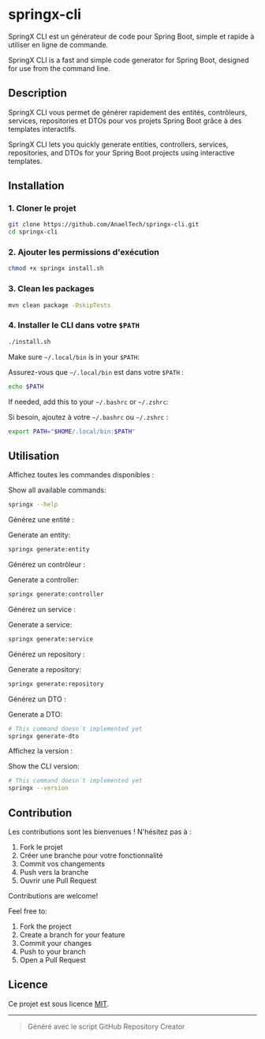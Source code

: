 # springx-cli

SpringX CLI est un générateur de code pour Spring Boot, simple et rapide à utiliser en ligne de commande.

SpringX CLI is a fast and simple code generator for Spring Boot, designed for use from the command line.

## Description

SpringX CLI vous permet de générer rapidement des entités, contrôleurs, services, repositories et DTOs pour vos projets Spring Boot grâce à des templates interactifs.

SpringX CLI lets you quickly generate entities, controllers, services, repositories, and DTOs for your Spring Boot projects using interactive templates.

## Installation

### 1. Cloner le projet

```bash
git clone https://github.com/AnaelTech/springx-cli.git
cd springx-cli
```

### 2. Ajouter les permissions d'exécution

```bash
chmod +x springx install.sh
```

### 3. Clean les packages

```bash
mvn clean package -DskipTests
```

### 4. Installer le CLI dans votre `$PATH`

```bash
./install.sh
```

Make sure `~/.local/bin` is in your `$PATH`:

Assurez-vous que `~/.local/bin` est dans votre `$PATH` :

```bash
echo $PATH
```

If needed, add this to your `~/.bashrc` or `~/.zshrc`:

Si besoin, ajoutez à votre `~/.bashrc` ou `~/.zshrc` :

```bash
export PATH="$HOME/.local/bin:$PATH"
```

## Utilisation

Affichez toutes les commandes disponibles :

Show all available commands:

```bash
springx --help
```

Générez une entité :

Generate an entity:

```bash
springx generate:entity
```

Générez un contrôleur :

Generate a controller:

```bash
springx generate:controller
```

Générez un service :

Generate a service:

```bash
springx generate:service
```

Générez un repository :

Generate a repository:

```bash
springx generate:repository
```

Générez un DTO :

Generate a DTO:

```bash
# This command doesn´t implemented yet
springx generate-dto
```

Affichez la version :

Show the CLI version:

```bash
# This command doesn´t implemented yet
springx --version
```

## Contribution

Les contributions sont les bienvenues ! N'hésitez pas à :

1. Fork le projet
2. Créer une branche pour votre fonctionnalité
3. Commit vos changements
4. Push vers la branche
5. Ouvrir une Pull Request

Contributions are welcome!

Feel free to:

1. Fork the project
2. Create a branch for your feature
3. Commit your changes
4. Push to your branch
5. Open a Pull Request

## Licence

Ce projet est sous licence [MIT](LICENSE).

---

> Généré avec le script GitHub Repository Creator
